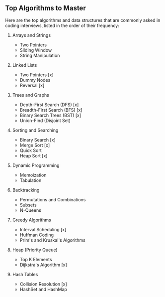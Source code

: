 ## Top Algorithms to Master

Here are the top algorithms and data structures that are commonly asked in coding interviews, listed in the order of their frequency:

1. Arrays and Strings

   - Two Pointers
   - Sliding Window
   - String Manipulation

2. Linked Lists

   - Two Pointers [x]
   - Dummy Nodes
   - Reversal [x]

3. Trees and Graphs

   - Depth-First Search (DFS) [x]
   - Breadth-First Search (BFS) [x]
   - Binary Search Trees (BST) [x]
   - Union-Find (Disjoint Set)

4. Sorting and Searching

   - Binary Search [x]
   - Merge Sort [x]
   - Quick Sort
   - Heap Sort [x]

5. Dynamic Programming

   - Memoization
   - Tabulation

6. Backtracking

   - Permutations and Combinations
   - Subsets
   - N-Queens

7. Greedy Algorithms

   - Interval Scheduling [x]
   - Huffman Coding
   - Prim's and Kruskal's Algorithms

8. Heap (Priority Queue)

   - Top K Elements
   - Dijkstra's Algorithm [x]

9. Hash Tables
   - Collision Resolution [x]
   - HashSet and HashMap
